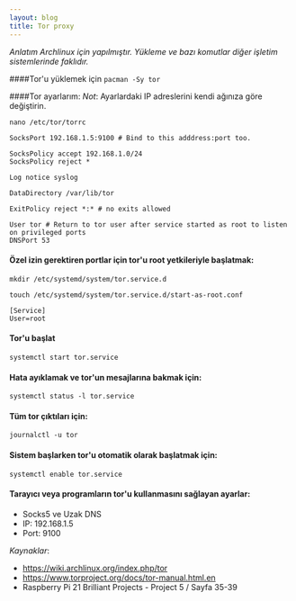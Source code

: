 ```yaml
---
layout: blog
title: Tor proxy
---
```

_Anlatım Archlinux için yapılmıştır. Yükleme ve bazı komutlar diğer işletim sistemlerinde faklıdır._

####Tor'u yüklemek için
`pacman -Sy tor`

####Tor ayarlarım:
_Not_: Ayarlardaki IP adreslerini kendi ağınıza göre değiştirin.

`nano /etc/tor/torrc`

```
SocksPort 192.168.1.5:9100 # Bind to this adddress:port too.

SocksPolicy accept 192.168.1.0/24
SocksPolicy reject *

Log notice syslog

DataDirectory /var/lib/tor

ExitPolicy reject *:* # no exits allowed

User tor # Return to tor user after service started as root to listen on privileged ports
DNSPort 53
```

#### Özel izin gerektiren portlar için tor'u root yetkileriyle başlatmak:
`mkdir /etc/systemd/system/tor.service.d`

`touch /etc/systemd/system/tor.service.d/start-as-root.conf`

```
[Service]
User=root
```

#### Tor'u başlat
`systemctl start tor.service`

#### Hata ayıklamak ve tor'un mesajlarına bakmak için:
`systemctl status -l tor.service`

#### Tüm tor çıktıları için:
`journalctl -u tor`

#### Sistem başlarken tor'u otomatik olarak başlatmak için:
`systemctl enable tor.service`

#### Tarayıcı veya programların tor'u kullanmasını sağlayan ayarlar:
 * Socks5 ve Uzak DNS
 * IP: 192.168.1.5
 * Port: 9100

_Kaynaklar_:
 
 * https://wiki.archlinux.org/index.php/tor
 * https://www.torproject.org/docs/tor-manual.html.en
 * Raspberry Pi 21 Brilliant Projects - Project 5 / Sayfa 35-39
